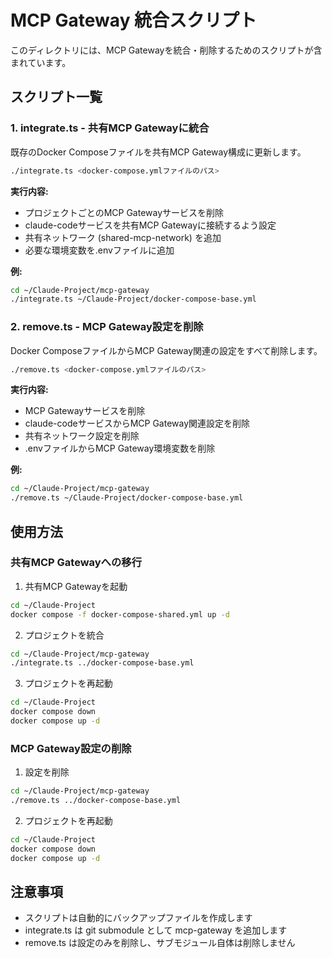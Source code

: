 # MCP Gateway 統合スクリプト

このディレクトリには、MCP Gatewayを統合・削除するためのスクリプトが含まれています。

## スクリプト一覧

### 1. integrate.ts - 共有MCP Gatewayに統合

既存のDocker Composeファイルを共有MCP Gateway構成に更新します。

```bash
./integrate.ts <docker-compose.ymlファイルのパス>
```

**実行内容:**

- プロジェクトごとのMCP Gatewayサービスを削除
- claude-codeサービスを共有MCP Gatewayに接続するよう設定
- 共有ネットワーク (shared-mcp-network) を追加
- 必要な環境変数を.envファイルに追加

**例:**

```bash
cd ~/Claude-Project/mcp-gateway
./integrate.ts ~/Claude-Project/docker-compose-base.yml
```

### 2. remove.ts - MCP Gateway設定を削除

Docker ComposeファイルからMCP Gateway関連の設定をすべて削除します。

```bash
./remove.ts <docker-compose.ymlファイルのパス>
```

**実行内容:**

- MCP Gatewayサービスを削除
- claude-codeサービスからMCP Gateway関連設定を削除
- 共有ネットワーク設定を削除
- .envファイルからMCP Gateway環境変数を削除

**例:**

```bash
cd ~/Claude-Project/mcp-gateway
./remove.ts ~/Claude-Project/docker-compose-base.yml
```

## 使用方法

### 共有MCP Gatewayへの移行

1. 共有MCP Gatewayを起動

```bash
cd ~/Claude-Project
docker compose -f docker-compose-shared.yml up -d
```

2. プロジェクトを統合

```bash
cd ~/Claude-Project/mcp-gateway
./integrate.ts ../docker-compose-base.yml
```

3. プロジェクトを再起動

```bash
cd ~/Claude-Project
docker compose down
docker compose up -d
```

### MCP Gateway設定の削除

1. 設定を削除

```bash
cd ~/Claude-Project/mcp-gateway
./remove.ts ../docker-compose-base.yml
```

2. プロジェクトを再起動

```bash
cd ~/Claude-Project
docker compose down
docker compose up -d
```

## 注意事項

- スクリプトは自動的にバックアップファイルを作成します
- integrate.ts は git submodule として mcp-gateway を追加します
- remove.ts は設定のみを削除し、サブモジュール自体は削除しません
